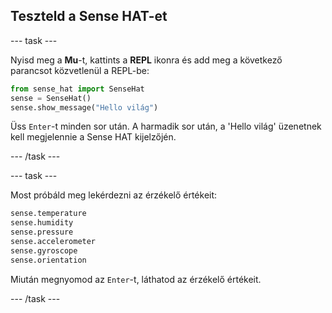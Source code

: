 ## Teszteld a Sense HAT-et

\--- task \---

Nyisd meg a **Mu**-t, kattints a **REPL** ikonra és add meg a következő parancsot közvetlenül a REPL-be:

```python
from sense_hat import SenseHat
sense = SenseHat()
sense.show_message("Hello világ")
```

Üss `Enter`-t minden sor után. A harmadik sor után, a 'Hello világ' üzenetnek kell megjelennie a Sense HAT kijelzőjén.

\--- /task \---

\--- task \---

Most próbáld meg lekérdezni az érzékelő értékeit:

```python
sense.temperature
sense.humidity
sense.pressure
sense.accelerometer
sense.gyroscope
sense.orientation
```

Miután megnyomod az `Enter`-t, láthatod az érzékelő értékeit.

\--- /task \---